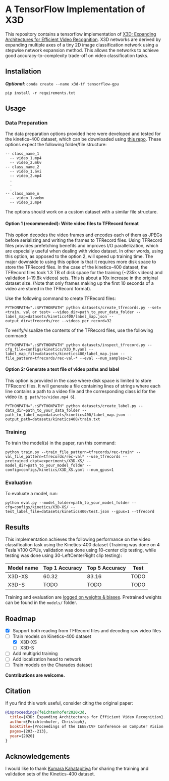 # A TensorFlow Implementation of X3D

This repository contains a tensorflow implementation of [X3D: Expanding Architectures for Efficient Video Recognition](https://arxiv.org/abs/2004.04730).
X3D networks are derived by expanding multiple axes of a tiny 2D image classification network using a stepwise network expansion method.
This allows the networks to achieve good accuracy-to-complexity trade-off on video classification tasks.

## Installation

***Optional***: ```conda create --name x3d-tf tensorflow-gpu```

```setup
pip install -r requirements.txt
```

## Usage

### Data Preparation
The data preparation options provided here were developed and tested for the kinetics-400 dataset, which can be downloaded using [this repo](https://github.com/Showmax/kinetics-downloader). These options expect the following folder/file structure:
```
-- class_name_1
  -- video_1.mp4
  -- video_2.mkv
-- class_name_2
  -- video_1.avi
  -- video_2.mp4
  .
  .
  .
-- class_name_n
  -- video_1.webm
  -- video_2.mp4
```
The options should work on a custom dataset with a similar file structure.

#### Option 1 (recommended): Write video files to TFRecord format

This option decodes the video frames and encodes each of them as JPEGs before serializing and writing the frames to TFRecord files. Using TFRecord files provides prefetching benefits and improves I/O parallelization, which are especially useful when dealing with video dataset. In other words, using this option, as opposed to the option 2, will speed up training time. The major downside to using this option is that it requires more disk space to store the TFRecord files. In the case of the kinetics-400 dataset, the TFRecord files took 1.3 TB of disk space for the training (~235k videos) and validation (~19.8k videos) sets. This is about a 10x increase in the original dataset size. (Note that only frames making up the first 10 seconds of a video are stored in the TFRecord format).

Use the following command to create TFRecord files:
```create tfrecord
PYTHONPATH=".:$PYTHONPATH" python datasets/create_tfrecords.py --set=<train, val or test> --video_dir=path_to_your_data_folder --label_map=datasets/kinetics400/label_map.json --output_dir=tfrecords/rec --videos_per_record=32
```
To verify/visualize the contents of the TFRecord files, use the following command:
```inspect tfrecord
PYTHONPATH=".:$PYTHONPATH" python datasets/inspect_tfrecord.py --cfg_file=configs/kinetics/X3D_M.yaml --label_map_file=datasets/kinetics400/label_map.json --file_pattern=tfrecords/rec-val-* --eval --num_samples=32
```
#### Option 2: Generate a text file of video paths and label

This option is provided in the case where disk space is limited to store TFRecord files. It will generate a file containing lines of strings where each line contains a path to a video file and the corresponding class id for the video (e. g. `path/to/video.mp4 6`).
```create label
PYTHONPATH=".:$PYTHONPATH" python datasets/create_label.py --data_dir=path_to_your_data_folder --path_to_label_map=datasets/kinetics400/label_map.json --output_path=datasets/kinetics400/train.txt
```

### Training

To train the model(s) in the paper, run this command:

```train
python train.py --train_file_pattern=tfrecords/rec-train* --val_file_pattern=tfrecords/rec-val* --use_tfrecords --pretrained_ckpt=experiments/X3D-XS/ --model_dir=path_to_your_model_folder --config=configs/kinetics/X3D_XS.yaml --num_gpus=1 
```

### Evaluation

To evaluate a model, run:

```eval
python eval.py --model_folder=path_to_your_model_folder --cfg=configs/kinetics/X3D-XS/ --test_label_file=datasets/kinetics400/test.json --gpus=1 --tfrecord
```

## Results

This implementation achieves the following performance on the video classification task using the Kinetics-400 dataset (Training was done on 4 Tesla V100 GPUs, validation was done using 10-center clip testing, while testing was done using 30-LeftCenterRight clip testing):

| Model name         | Top 1 Accuracy  | Top 5 Accuracy |  Test  |
| ------------------ |---------------- | -------------- |  ----  |
| X3D-XS             |     60.32       |      83.16     |  TODO  |
| X3D-S              |     TODO        |      TODO      |  TODO  |

Training and evaluation are [logged on weights & biases](https://wandb.ai/franklinogidi/X3D-tf). Pretrained weights can be found in the `models/` folder.

## Roadmap

- [x] Support both reading from TFRecord files and decoding raw video files
- [ ] Train models on Kinetics-400 dataset
  - [x] X3D-XS
  - [ ] X3D-S
- [ ] Add multigrid training
- [ ] Add localization head to network
- [ ] Train models on the Charades dataset

**Contributions are welcome.**

## Citation

If you find this work useful, consider citing the original paper:

```BibTeX
@inproceedings{feichtenhofer2020x3d,
  title={X3D: Expanding Architectures for Efficient Video Recognition},
  author={Feichtenhofer, Christoph},
  booktitle={Proceedings of the IEEE/CVF Conference on Computer Vision and Pattern Recognition},
  pages={203--213},
  year={2020}
}
```

## Acknowledgements

I would like to thank [Kumara Kahatapitiya](https://github.com/kkahatapitiya) for sharing the training and validation sets of the Kinetics-400 dataset.

